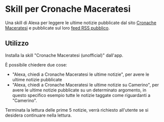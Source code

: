# Skill per Cronache Maceratesi

Una skill di Alexa per leggere le ultime notizie pubblicate dal sito [Cronache Maceratesi](https://www.cronachemaceratesi.it/) e pubblicate sul loro [feed RSS pubblico](https://www.cronachemaceratesi.it/feed/).

## Utilizzo

Installa la skill "Cronache Maceratesi (unofficial)" dall'app.

È possibile chiedere due cose:

- "Alexa, chiedi a Cronache Maceratesi le ultime notizie", per avere le ultime notizie pubblicate
- "Alexa, chiedi a Cronache Maceratesi le ultime notizie su Camerino", per avere le ultime notizie pubblicate su un determinato argomento, in questo specifico esempio tutte le notizie taggate come riguardanti a "Camerino".

Terminata la lettura delle prime 5 notizie, verrà richiesto all'utente se si desidera continuare nella lettura.